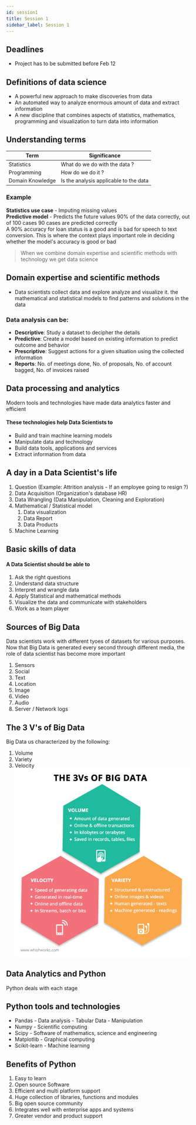 ```yaml
---
id: session1
title: Session 1
sidebar_label: Session 1
---
```


## Deadlines
- Project has to be submitted before Feb 12

## Definitions of data science
- A powerful new approach to make discoveries from data
- An automated way to analyze enormous amount of data and extract information
- A new discipline that combines aspects of statistics, mathematics, programming and visualization to turn data into information  

## Understanding terms
| Term | Significance |
| ---- | ------------ |
| Statistics | What do we do with the data ? |
| Programming | How do we do it ? |
| Domain Knowledge | Is the analysis applicable to the data |

### Example
**Statistics use case** - Imputing missing values  
**Predictive model** - Predicts the future values 90% of the data correctly, out of 100 cases 90 cases are predicted correctly  
A 90% accuracy for loan status is a good and is bad for speech to text conversion. This is where the context plays important role in deciding whether the model's accuracy is good or bad

> When we combine domain expertise and scientific methods with technology we get data science

## Domain expertise and scientific methods
- Data scientists collect data and explore analyze and visualize it. the mathematical and statistical models to find patterns and solutions in the data

### Data analysis can be:
- **Descriptive**: Study a dataset to decipher the details
- **Predictive**: Create a model based on existing information to predict outcome and behavior
- **Prescriptive**: Suggest actions for a given situation using the collected information
- **Reports**: No. of meetings done, No. of proposals, No. of account bagged, No. of invoices raised  

## Data processing and analytics
Modern tools and technologies have made data analytics faster and efficient

#### These technologies help Data Scientists to
- Build and train machine learning models
- Manipulate data and technology
- Build data tools, applications and services
- Extract information from data

## A day in a Data Scientist's life
1. Question (Example: Attrition analysis - If an employee going to resign ?)
2. Data Acquisition (Organization's database HR)
3. Data Wrangling (Data Manipulation, Cleaning and Exploration)
4. Mathematical / Statistical model
   1. Data visualization
   2. Data Report
   3. Data Products
5. Machine Learning

## Basic skills of data
#### A Data Scientist should be able to
1. Ask the right questions
2. Understand data structure
3. Interpret and wrangle data
4. Apply Statistical and mathematical methods
5. Visualize the data and communicate with stakeholders
6. Work as a team player

## Sources of Big Data
Data scientists work with different tyoes of datasets for various purposes. Now that Big Data is generated every second through different media, the role of data scientist has become more important
1. Sensors
2. Social
3. Text
4. Location
5. Image
6. Video
7. Audio
8. Server / Network logs

## The 3 V's of Big Data
Big Data us characterized by the following:
1. Volume
2. Variety
3. Velocity
![](../static/img/The-3Vs-of-big-data.png)

## Data Analytics and Python
Python deals with each stage

## Python tools and technologies
* Pandas - Data analysis - Tabular Data - Manipulation
* Numpy - Scientific computing
* Scipy - Software of mathematics, science and engineering
* Matplotlib - Graphical computing
* Scikit-learn - Machine learning

## Benefits of Python
1. Easy to learn
2. Open source Software
3. Efficient and multi platform support
4. Huge collection of libraries, functions and modules
5. Big open source community
6. Integrates well with enterprise apps and systems
7. Greater vendor and product support
